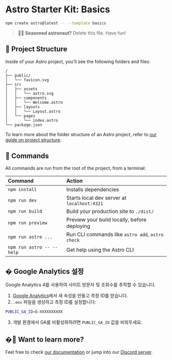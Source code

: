 # Astro Starter Kit: Basics

```sh
npm create astro@latest -- --template basics
```

> 🧑‍🚀 **Seasoned astronaut?** Delete this file. Have fun!

## 🚀 Project Structure

Inside of your Astro project, you'll see the following folders and files:

```text
/
├── public/
│   └── favicon.svg
├── src
│   ├── assets
│   │   └── astro.svg
│   ├── components
│   │   └── Welcome.astro
│   ├── layouts
│   │   └── Layout.astro
│   └── pages
│       └── index.astro
└── package.json
```

To learn more about the folder structure of an Astro project, refer to [our guide on project structure](https://docs.astro.build/en/basics/project-structure/).

## 🧞 Commands

All commands are run from the root of the project, from a terminal:

| Command                   | Action                                           |
| :------------------------ | :----------------------------------------------- |
| `npm install`             | Installs dependencies                            |
| `npm run dev`             | Starts local dev server at `localhost:4321`      |
| `npm run build`           | Build your production site to `./dist/`          |
| `npm run preview`         | Preview your build locally, before deploying     |
| `npm run astro ...`       | Run CLI commands like `astro add`, `astro check` |
| `npm run astro -- --help` | Get help using the Astro CLI                     |

## � Google Analytics 설정

Google Analytics 4를 사용하여 사이트 방문자 및 조회수를 추적할 수 있습니다.

1. [Google Analytics](https://analytics.google.com/)에서 새 속성을 만들고 측정 ID를 받습니다.
2. `.env` 파일을 생성하고 측정 ID를 설정합니다:

```bash
PUBLIC_GA_ID=G-XXXXXXXXXX
```

3. 개발 환경에서 GA를 비활성화하려면 `PUBLIC_GA_ID` 값을 비워두세요.

## �👀 Want to learn more?

Feel free to check [our documentation](https://docs.astro.build) or jump into our [Discord server](https://astro.build/chat).
